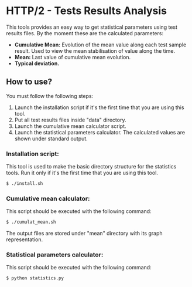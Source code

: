 # HTTP/2 - Tests Results Analysis

This tools provides an easy way to get statistical parameters using test results files. By the moment these are the calculated parameters:

- **Cumulative Mean:** Evolution of the mean value along each test sample result. Used to view the mean stabilisation of value along the time.
- **Mean:** Last value of cumulative mean evolution.
- **Typical deviation.**


## How to use?

You must follow the following steps:

1. Launch the installation script if it's the first time that you are using this tool.
2. Put all test results files inside "data" directory.
3. Launch the cumulative mean calculator script.
4. Launch the statistical parameters calculator. The calculated values are shown under standard output.

### Installation script:

This tool is used to make the basic directory structure for the statistics tools. Run it only if it's the first time that you are using this tool.

```sh
$ ./install.sh
```

### Cumulative mean calculator:

This script should be executed with the following command:

```sh
$ ./cumulat_mean.sh
```

The output files are stored under "mean" directory with its graph representation.

### Statistical parameters calculator:

This script should be executed with the following command:

```sh
$ python statistics.py
```
